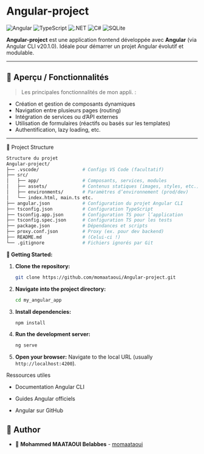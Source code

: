 #  Angular-project
  ![Angular](https://img.shields.io/badge/Angular-DD0031?style=for-the-badge&logo=angular&logoColor=white)   ![TypeScript](https://img.shields.io/badge/TypeScript-3178C6?style=for-the-badge&logo=typescript&logoColor=white)   ![.NET](https://img.shields.io/badge/.NET-512BD4?style=for-the-badge&logo=dotnet&logoColor=white)  ![C#](https://img.shields.io/badge/C%23-239120?style=for-the-badge&logo=csharp&logoColor=white)  ![SQLite](https://img.shields.io/badge/SQLite-07405E?style=for-the-badge&logo=sqlite&logoColor=white)  


**Angular-project** est une application frontend développée avec **Angular** (via Angular CLI v20.1.0). Idéale pour démarrer un projet Angular évolutif et modulable.

---

## 🚀 Aperçu / Fonctionnalités

> Les principales fonctionnalités de mon appli. :
- Création et gestion de composants dynamiques
- Navigation entre plusieurs pages (routing)
- Intégration de services ou d’API externes
- Utilisation de formulaires (réactifs ou basés sur les templates)
- Authentification, lazy loading, etc.

---

📁 Project Structure
```bash
Structure du projet
Angular-project/
├── .vscode/                # Configs VS Code (facultatif)
├── src/
│   ├── app/                # Composants, services, modules
│   ├── assets/             # Contenus statiques (images, styles, etc.)
│   ├── environments/       # Paramètres d’environnement (prod/dev)
│   └── index.html, main.ts etc.
├── angular.json            # Configuration du projet Angular CLI
├── tsconfig.json           # Configuration TypeScript
├── tsconfig.app.json       # Configuration TS pour l’application
├── tsconfig.spec.json      # Configuration TS pour les tests
├── package.json            # Dépendances et scripts
├── proxy.conf.json         # Proxy (ex. pour dev backend)
├── README.md               # (Celui-ci !)
└── .gitignore              # Fichiers ignorés par Git

```
**🚀 Getting Started:**

1.  **Clone the repository:**
    ```bash
    git clone https://github.com/momaataoui/Angular-project.git
    ```

2.  **Navigate into the project directory:**
    ```bash
    cd my_angular_app
    ```

3.  **Install dependencies:**
    ```bash
    npm install
    ```

4.  **Run the development server:**
    ```bash
    ng serve
    ```

5.  **Open your browser:**
    Navigate to the local URL (usually `http://localhost:4200`).

Ressources utiles

* Documentation Angular CLI

* Guides Angular officiels

* Angular sur GitHub

## 👤 Author

*   🔗 **Mohammed MAATAOUI Belabbes** - [momaataoui](https://github.com/momaataoui)





